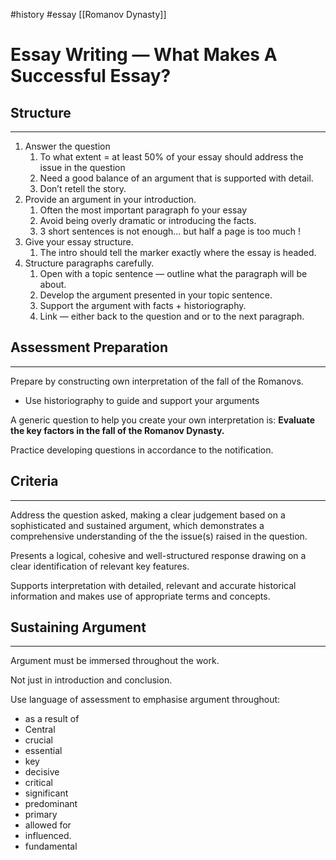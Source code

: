 #history #essay [[Romanov Dynasty]]

# Essay Writing — What Makes A Successful Essay?


## Structure
---

1. Answer the question
    1. To what extent = at least 50% of your essay should address the issue in the question 
    2. Need a good balance of an argument that is supported with detail. 
    3. Don’t retell the story. 
2. Provide an argument in your introduction. 
    1. Often the most important paragraph fo your essay 
    2. Avoid being overly dramatic or introducing the facts. 
    3. 3 short sentences is not enough... but half a page is too much !
3. Give your essay structure. 
    1. The intro should tell the marker exactly where the essay is headed. 
4. Structure paragraphs carefully. 
    1. Open with a topic sentence — outline what the paragraph will be about. 
    2. Develop the argument presented in your topic sentence. 
    3. Support the argument with facts + historiography. 
    4. Link — either back to the question and or to the next paragraph. 

## Assessment Preparation
---

Prepare by constructing own interpretation of the fall of the Romanovs. 

- Use historiography to guide and support your arguments

A generic question to help you create your own interpretation is: **Evaluate the key factors in the fall of the Romanov Dynasty.**

Practice developing questions in accordance to the notification. 

## Criteria
---

Address the question asked, making a clear judgement based on a sophisticated and sustained argument, which demonstrates a comprehensive understanding of the the issue(s) raised in the question. 

Presents a logical, cohesive and well-structured response drawing on a clear identification of relevant key features. 

Supports interpretation with detailed, relevant and accurate historical information and makes use of appropriate terms and concepts. 

## Sustaining Argument
---

Argument must be immersed throughout the work. 

Not just in introduction and conclusion. 

Use language of assessment to emphasise argument throughout: 

- as a result of
- Central
- crucial
- essential
- key
- decisive
- critical
- significant
- predominant
- primary
- allowed for
- influenced.
- fundamental